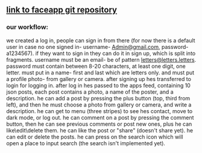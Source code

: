 ## [link to faceapp git repository](https://github.com/I-am-Shir/Faceapp)
### our workflow:
we created a log in, people can sign in from there (for now there is a default user in case no one signed in- username- Admin@gmail.com, password- a1234567). if they want to sign in they can do it in sign up, which is split into fragments.
username must be an email- be of pattern letters@letters.letters. password must contain between 8-20 characters, at least one digit, one letter.
must put in a name- first and last which are letters only.
and must put a profile photo- from gallery or camera.
after signing up hes transferred to login for logging in.
after log in hes passed to the apps feed, containing 10 json posts, each post contains a photo, a name of the poster, and a description.
he can add a post by pressing the plus button (top, third from left), and then he must choose a photo from gallery or camera, and write a description.
he can get to menu (three stripes) to see hes contact, move to dark mode, or log out.
he can comment on a post by pressing the comment button, then he can see previous comments or post new ones, plus he can like\edit\delete them.
he can like the post or "share" (doesn't share yet).
he can edit or delete the posts.
he can press on the  search icon which will open a place to input search (the search isn't implemented yet).


